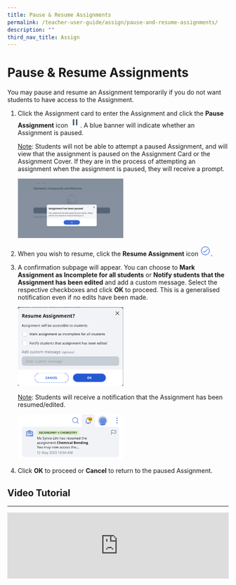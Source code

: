 ```yaml
---
title: Pause & Resume Assignments
permalink: /teacher-user-guide/assign/pause-and-resume-assignments/
description: ""
third_nav_title: Assign
---
```

<h1 id="pause-resume-assignments">Pause &amp; Resume Assignments</h1>
<p>You may pause and resume an Assignment temporarily if you do not want students to have access to the Assignment.</p>
<ol>
<li><p>Click the Assignment card to enter the Assignment and click the <strong>Pause Assignment</strong> icon <img style="width:1.5rem; display: inline;" src="/images/Icons/Pause.svg">. A blue banner will indicate whether an Assignment is paused.</p>
	<p><u>Note</u>: Students will not be able to attempt a paused Assignment, and will view that the assignment is paused on the Assignment Card or the Assignment Cover. If they are in the process of attempting an assignment when the assignment is paused, they will receive a prompt.</p>
<p><img style="width: 50%;" src="/images/2Teacher/AS-PauseResume1.png"></p>
</li>
<li><p>When you wish to resume, click the <strong>Resume Assignment</strong> icon <img style="width:1.5rem; display: inline;" src="/images/Icons/Done.svg">.</p>
</li>
<li><p>A confirmation subpage will appear. You can choose to <strong>Mark Assignment as Incomplete for all students</strong> or <strong>Notify students that the Assignment has been edited</strong> and add a custom message. Select the respective checkboxes and click <strong>OK</strong> to proceed. This is a generalised notification even if no edits have been made.</p>
<p><img style="width: 50%;" src="/images/2Teacher/AS-PauseResume2.png"></p>
	<p><u>Note</u>: Students will receive a notification that the Assignment has been resumed/edited.</p>
<p><img style="width: 50%;" src="/images/2Teacher/AS-PauseResume3.png"></p>
</li>
<li><p>Click <strong>OK</strong> to proceed or <strong>Cancel</strong> to return to the paused Assignment.</p>
</li>
</ol>
<h2>Video Tutorial</h2>
<hr>
<div class="bp-youtube">
<iframe allowfullscreen="" allow="accelerometer; autoplay; clipboard-write; encrypted-media; gyroscope; picture-in-picture; web-share" frameborder="0" title="SLS R19 Pause:Resume an Assignment" src="https://www.youtube.com/embed/2OrwJgg-K6Q" height="100%" width="100%"></iframe>
</div>